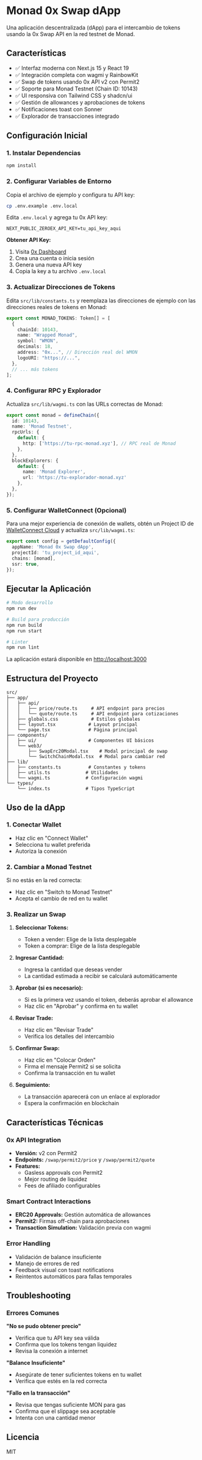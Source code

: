 # Monad 0x Swap dApp

Una aplicación descentralizada (dApp) para el intercambio de tokens usando la 0x Swap API en la red testnet de Monad.

## Características

- ✅ Interfaz moderna con Next.js 15 y React 19
- ✅ Integración completa con wagmi y RainbowKit
- ✅ Swap de tokens usando 0x API v2 con Permit2
- ✅ Soporte para Monad Testnet (Chain ID: 10143)
- ✅ UI responsiva con Tailwind CSS y shadcn/ui
- ✅ Gestión de allowances y aprobaciones de tokens
- ✅ Notificaciones toast con Sonner
- ✅ Explorador de transacciones integrado

## Configuración Inicial

### 1. Instalar Dependencias

```bash
npm install
```

### 2. Configurar Variables de Entorno

Copia el archivo de ejemplo y configura tu API key:

```bash
cp .env.example .env.local
```

Edita `.env.local` y agrega tu 0x API key:

```env
NEXT_PUBLIC_ZEROEX_API_KEY=tu_api_key_aqui
```

**Obtener API Key:**
1. Visita [0x Dashboard](https://dashboard.0x.org/)
2. Crea una cuenta o inicia sesión
3. Genera una nueva API key
4. Copia la key a tu archivo `.env.local`

### 3. Actualizar Direcciones de Tokens

Edita `src/lib/constants.ts` y reemplaza las direcciones de ejemplo con las direcciones reales de tokens en Monad:

```typescript
export const MONAD_TOKENS: Token[] = [
  {
    chainId: 10143,
    name: "Wrapped Monad",
    symbol: "WMON",
    decimals: 18,
    address: "0x...", // Dirección real del WMON
    logoURI: "https://...",
  },
  // ... más tokens
];
```

### 4. Configurar RPC y Explorador

Actualiza `src/lib/wagmi.ts` con las URLs correctas de Monad:

```typescript
export const monad = defineChain({
  id: 10143,
  name: 'Monad Testnet',
  rpcUrls: {
    default: {
      http: ['https://tu-rpc-monad.xyz'], // RPC real de Monad
    },
  },
  blockExplorers: {
    default: { 
      name: 'Monad Explorer', 
      url: 'https://tu-explorador-monad.xyz' 
    },
  },
});
```

### 5. Configurar WalletConnect (Opcional)

Para una mejor experiencia de conexión de wallets, obtén un Project ID de [WalletConnect Cloud](https://cloud.walletconnect.com/) y actualiza `src/lib/wagmi.ts`:

```typescript
export const config = getDefaultConfig({
  appName: 'Monad 0x Swap dApp',
  projectId: 'tu_project_id_aqui',
  chains: [monad],
  ssr: true,
});
```

## Ejecutar la Aplicación

```bash
# Modo desarrollo
npm run dev

# Build para producción
npm run build
npm run start

# Linter
npm run lint
```

La aplicación estará disponible en [http://localhost:3000](http://localhost:3000)

## Estructura del Proyecto

```
src/
├── app/
│   ├── api/
│   │   ├── price/route.ts     # API endpoint para precios
│   │   └── quote/route.ts     # API endpoint para cotizaciones
│   ├── globals.css            # Estilos globales
│   ├── layout.tsx            # Layout principal
│   └── page.tsx              # Página principal
├── components/
│   ├── ui/                   # Componentes UI básicos
│   └── web3/
│       ├── SwapErc20Modal.tsx    # Modal principal de swap
│       └── SwitchChainModal.tsx  # Modal para cambiar red
├── lib/
│   ├── constants.ts          # Constantes y tokens
│   ├── utils.ts             # Utilidades
│   └── wagmi.ts             # Configuración wagmi
└── types/
    └── index.ts             # Tipos TypeScript
```

## Uso de la dApp

### 1. Conectar Wallet

- Haz clic en "Connect Wallet"
- Selecciona tu wallet preferida
- Autoriza la conexión

### 2. Cambiar a Monad Testnet

Si no estás en la red correcta:
- Haz clic en "Switch to Monad Testnet"
- Acepta el cambio de red en tu wallet

### 3. Realizar un Swap

1. **Seleccionar Tokens:**
   - Token a vender: Elige de la lista desplegable
   - Token a comprar: Elige de la lista desplegable

2. **Ingresar Cantidad:**
   - Ingresa la cantidad que deseas vender
   - La cantidad estimada a recibir se calculará automáticamente

3. **Aprobar (si es necesario):**
   - Si es la primera vez usando el token, deberás aprobar el allowance
   - Haz clic en "Aprobar" y confirma en tu wallet

4. **Revisar Trade:**
   - Haz clic en "Revisar Trade"
   - Verifica los detalles del intercambio

5. **Confirmar Swap:**
   - Haz clic en "Colocar Orden"
   - Firma el mensaje Permit2 si se solicita
   - Confirma la transacción en tu wallet

6. **Seguimiento:**
   - La transacción aparecerá con un enlace al explorador
   - Espera la confirmación en blockchain

## Características Técnicas

### 0x API Integration

- **Versión:** v2 con Permit2
- **Endpoints:** `/swap/permit2/price` y `/swap/permit2/quote`
- **Features:** 
  - Gasless approvals con Permit2
  - Mejor routing de liquidez
  - Fees de afiliado configurables

### Smart Contract Interactions

- **ERC20 Approvals:** Gestión automática de allowances
- **Permit2:** Firmas off-chain para aprobaciones
- **Transaction Simulation:** Validación previa con wagmi

### Error Handling

- Validación de balance insuficiente
- Manejo de errores de red
- Feedback visual con toast notifications
- Reintentos automáticos para fallas temporales

## Troubleshooting

### Errores Comunes

**"No se pudo obtener precio"**
- Verifica que tu API key sea válida
- Confirma que los tokens tengan liquidez
- Revisa la conexión a internet

**"Balance Insuficiente"**
- Asegúrate de tener suficientes tokens en tu wallet
- Verifica que estés en la red correcta

**"Fallo en la transacción"**
- Revisa que tengas suficiente MON para gas
- Confirma que el slippage sea aceptable
- Intenta con una cantidad menor


## Licencia

MIT
